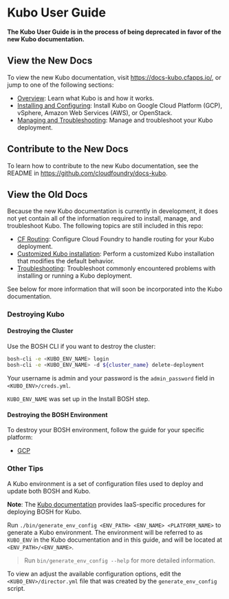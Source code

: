 # Kubo User Guide

**The Kubo User Guide is in the process of being deprecated in favor of the new Kubo documentation.**

## View the New Docs

To view the new Kubo documentation, visit https://docs-kubo.cfapps.io/, or jump to one of the following sections:

  * [Overview](https://docs-kubo.cfapps.io/): Learn what Kubo is and how it works.
  * [Installing and Configuring](https://docs-kubo.cfapps.io/installing/): Install Kubo on Google Cloud Platform (GCP), vSphere, Amazon Web Services (AWS), or OpenStack. 
  * [Managing and Troubleshooting](https://docs-kubo.cfapps.io/managing/): Manage and troubleshoot your Kubo deployment.

## Contribute to the New Docs

To learn how to contribute to the new Kubo documentation, see the README in https://github.com/cloudfoundry/docs-kubo.

## View the Old Docs

Because the new Kubo documentation is currently in development, it does not yet contain all of the information required to install, manage, and troubleshoot Kubo. The following topics are still included in this repo:

* [CF Routing](routing/cf.md): Configure Cloud Foundry to handle routing for your Kubo deployment.
* [Customized Kubo installation](customized-kubo-installation.md): Perform a customized Kubo installation that modifies the default behavior. 
* [Troubleshooting](troubleshooting.md): Troubleshoot commonly encountered problems with installing or running a Kubo deployment.

See below for more information that will soon be incorporated into the Kubo documentation.

### Destroying Kubo 

#### Destroying the Cluster

Use the BOSH CLI if you want to destroy the cluster:

```bash
bosh-cli -e <KUBO_ENV_NAME> login
bosh-cli -e <KUBO_ENV_NAME> -d ${cluster_name} delete-deployment
```

Your username is admin and your password is the `admin_password` field in `<KUBO_ENV>/creds.yml`.

`KUBO_ENV_NAME` was set up in the Install BOSH step.

#### Destroying the BOSH Environment

To destroy your BOSH environment, follow the guide for your specific platform:

* [GCP](platforms/gcp/destroy-bosh.md)

### Other Tips

A Kubo environment is a set of configuration files used to deploy and update both BOSH and Kubo. 

**Note**: The [Kubo documentation](https://docs-kubo.cfapps.io/installing/) provides IaaS-specific procedures for deploying BOSH for Kubo.

Run `./bin/generate_env_config <ENV_PATH> <ENV_NAME> <PLATFORM_NAME>`
to generate a Kubo environment. The environment will be referred to as `KUBO_ENV`
in the Kubo documentation and in this guide, and will be located at `<ENV_PATH>/<ENV_NAME>`.

> Run `bin/generate_env_config --help` for more detailed information.

To view an adjust the available configuration options, edit the `<KUBO_ENV>/director.yml` file that
was created by the `generate_env_config` script.


